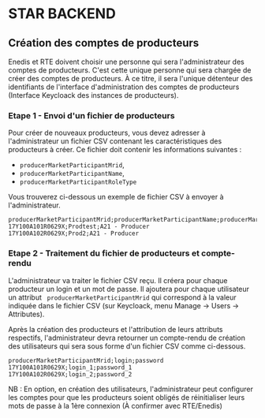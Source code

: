 # STAR BACKEND

## Création des comptes de producteurs
Enedis et RTE doivent choisir une personne qui sera l'administrateur des comptes de producteurs.
C'est cette unique personne qui sera chargée de créer des comptes de producteurs. 
À ce titre, il sera l'unique détenteur des identifiants de l'interface d'administration des comptes de producteurs (Interface Keycloack des instances de producteurs).

### Etape 1 - Envoi d'un fichier de producteurs
Pour créer de nouveaux producteurs, vous devez adresser à l'administrateur un fichier CSV contenant les caractéristiques des producteurs à créer.
Ce fichier doit contenir les informations suivantes : 
 - `producerMarketParticipantMrid`,
 - `producerMarketParticipantName`,
 - `producerMarketParticipantRoleType`

Vous trouverez ci-dessous un exemple de fichier CSV à envoyer à l'administrateur.

```
producerMarketParticipantMrid;producerMarketParticipantName;producerMarketParticipantRoleType
17Y100A101R0629X;Prodtest;A21 - Producer
17Y100A102R0629X;Prod2;A21 - Producer
```

### Etape 2 - Traitement du fichier de producteurs et compte-rendu
L'administrateur va traiter le fichier CSV reçu.
Il créera pour chaque producteur un login et un mot de passe.
Il ajoutera pour chaque utilisateur un attribut ` producerMarketParticipantMrid`
qui correspond à la valeur indiquée dans le fichier CSV (sur Keycloack, menu Manage -> Users -> Attributes).

Après la création des producteurs et l'attribution de leurs attributs respectifs, l'administrateur devra retourner un compte-rendu de création des utilisateurs qui sera sous forme d'un fichier CSV comme
ci-dessous.

```
producerMarketParticipantMrid;login;password
17Y100A101R0629X;login_1;password_1
17Y100A102R0629X;login_2;password_2
```

NB : En option, en création des utilisateurs, l'administrateur peut configurer les comptes pour que les producteurs soient obligés de réinitialiser leurs mots de passe à la 1ère connexion (À confirmer avec RTE/Enedis)
